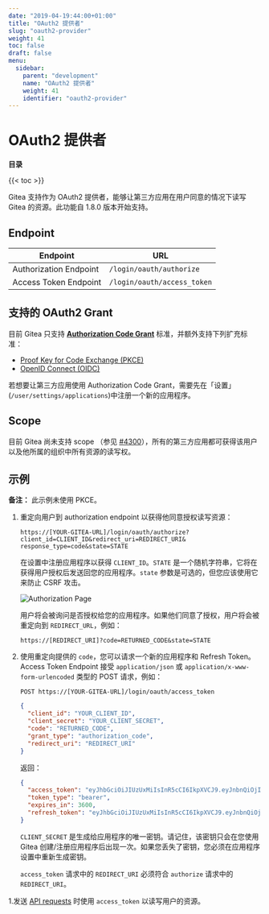 ```yaml
---
date: "2019-04-19:44:00+01:00"
title: "OAuth2 提供者"
slug: "oauth2-provider"
weight: 41
toc: false
draft: false
menu:
  sidebar:
    parent: "development"
    name: "OAuth2 提供者"
    weight: 41
    identifier: "oauth2-provider"
---
```


# OAuth2 提供者

**目录**

{{< toc >}}

Gitea 支持作为 OAuth2 提供者，能够让第三方应用在用户同意的情况下读写 Gitea 的资源。此功能自 1.8.0 版本开始支持。

## Endpoint

| Endpoint               | URL                         |
| ---------------------- | --------------------------- |
| Authorization Endpoint | `/login/oauth/authorize`    |
| Access Token Endpoint  | `/login/oauth/access_token` |

## 支持的 OAuth2 Grant

目前 Gitea 只支持 [**Authorization Code Grant**](https://tools.ietf.org/html/rfc6749#section-1.3.1) 标准，并额外支持下列扩充标准：

- [Proof Key for Code Exchange (PKCE)](https://tools.ietf.org/html/rfc7636)
- [OpenID Connect (OIDC)](https://openid.net/specs/openid-connect-core-1_0.html#CodeFlowAuth)

若想要让第三方应用使用 Authorization Code Grant，需要先在「设置」(`/user/settings/applications`)中注册一个新的应用程序。

## Scope

目前 Gitea 尚未支持 scope （参见 [#4300](https://github.com/go-gitea/gitea/issues/4300)），所有的第三方应用都可获得该用户以及他所属的组织中所有资源的读写权。

## 示例

**备注：** 此示例未使用 PKCE。

1. 重定向用户到 authorization endpoint 以获得他同意授权读写资源：
    <!-- 1. Redirect to user to the authorization endpoint in order to get their consent for accessing the resources: -->

   ```curl
   https://[YOUR-GITEA-URL]/login/oauth/authorize?client_id=CLIENT_ID&redirect_uri=REDIRECT_URI& response_type=code&state=STATE
   ```

   在设置中注册应用程序以获得 `CLIENT_ID`。`STATE` 是一个随机字符串，它将在获得用户授权后发送回您的应用程序。`state` 参数是可选的，但您应该使用它来防止 CSRF 攻击。

   ![Authorization Page](/authorize.png)

   用户将会被询问是否授权给您的应用程序。如果他们同意了授权，用户将会被重定向到 `REDIRECT_URL`，例如：

   ```curl
   https://[REDIRECT_URI]?code=RETURNED_CODE&state=STATE
   ```

1. 使用重定向提供的 `code`，您可以请求一个新的应用程序和 Refresh Token。Access Token Endpoint 接受 `application/json` 或 `application/x-www-form-urlencoded` 类型的 POST 请求，例如：

   ```curl
   POST https://[YOUR-GITEA-URL]/login/oauth/access_token
   ```

   ```json
   {
     "client_id": "YOUR_CLIENT_ID",
     "client_secret": "YOUR_CLIENT_SECRET",
     "code": "RETURNED_CODE",
     "grant_type": "authorization_code",
     "redirect_uri": "REDIRECT_URI"
   }
   ```

   返回：

   ```json
   {
     "access_token": "eyJhbGciOiJIUzUxMiIsInR5cCI6IkpXVCJ9.eyJnbnQiOjIsInR0IjowLCJleHAiOjE1NTUxNzk5MTIsImlhdCI6MTU1NTE3NjMxMn0.0-iFsAwBtxuckA0sNZ6QpBQmywVPz129u75vOM7wPJecw5wqGyBkmstfJHAjEOqrAf_V5Z-1QYeCh_Cz4RiKug",
     "token_type": "bearer",
     "expires_in": 3600,
     "refresh_token": "eyJhbGciOiJIUzUxMiIsInR5cCI6IkpXVCJ9.eyJnbnQiOjIsInR0IjoxLCJjbnQiOjEsImV4cCI6MTU1NzgwNDMxMiwiaWF0IjoxNTU1MTc2MzEyfQ.S_HZQBy4q9r5SEzNGNIoFClT43HPNDbUdHH-GYNYYdkRfft6XptJBkUQscZsGxOW975Yk6RbgtGvq1nkEcklOw"
   }
   ```

   `CLIENT_SECRET` 是生成给应用程序的唯一密钥。请记住，该密钥只会在您使用 Gitea 创建/注册应用程序后出现一次。如果您丢失了密钥，您必须在应用程序设置中重新生成密钥。

   `access_token` 请求中的 `REDIRECT_URI` 必须符合 `authorize` 请求中的 `REDIRECT_URI`。

1.发送 [API requests](https://docs.gitea.io/en-us/api-usage#oauth2) 时使用 `access_token` 以读写用户的资源。
